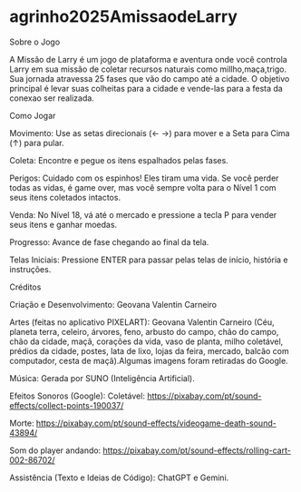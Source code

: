 # agrinho2025AmissaodeLarry
Sobre o Jogo

A Missão de Larry é um jogo de plataforma e aventura onde você controla Larry em sua missão de coletar recursos naturais como millho,maça,trigo. Sua jornada atravessa 25 fases que vão do campo até a cidade. O objetivo principal é levar suas colheitas para a cidade e vende-las para a festa da conexao ser realizada.


Como Jogar


Movimento: Use as setas direcionais (← →) para mover e a Seta para Cima (↑) para pular.

Coleta: Encontre e pegue os itens espalhados pelas fases.

Perigos: Cuidado com os espinhos! Eles tiram uma vida. Se você perder todas as vidas, é game over, mas você sempre volta para o Nível 1 com seus itens coletados intactos.

Venda: No Nível 18, vá até o mercado e pressione a tecla P para vender seus itens e ganhar moedas.

Progresso: Avance de fase chegando ao final da tela.

Telas Iniciais: Pressione ENTER para passar pelas telas de início, história e instruções.


Créditos


Criação e Desenvolvimento: Geovana Valentin Carneiro

Artes (feitas no aplicativo PIXELART): Geovana Valentin Carneiro (Céu, planeta terra, celeiro, árvores, feno, arbusto do campo, chão do campo, chão da cidade, maçã, corações da vida, vaso de planta, milho coletável, prédios da cidade, postes, lata de lixo, lojas da feira, mercado, balcão com computador, cesta de maçã).Algumas imagens foram retiradas do Google.

Música: Gerada por SUNO (Inteligência Artificial).

Efeitos Sonoros (Google): Coletável: https://pixabay.com/pt/sound-effects/collect-points-190037/

Morte: https://pixabay.com/pt/sound-effects/videogame-death-sound-43894/

Som do player andando: https://pixabay.com/pt/sound-effects/rolling-cart-002-86702/  


Assistência (Texto e Ideias de Código): ChatGPT e Gemini.
